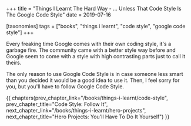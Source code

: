 +++
title = "Things I Learnt The Hard Way - ... Unless That Code Style Is The Google Code Style"
date = 2019-07-16

[taxonomies]
tags = ["books", "things i learnt", "code style", "google code style"]
+++

Every freaking time Google comes with their own coding style, it's a garbage
fire. The community came with a better style way before and Google seem to
come with a style with high contrasting parts just to call it theirs.

<!-- more -->

The only reason to use Google Code Style is in case someone less smart than
you decided it would be a good idea to use it. Then, I feel sorry for you, but
you'll have to follow Google Code Style.

{{ chapters(prev_chapter_link="/books/things-i-learnt/code-style", prev_chapter_title="Code Style: Follow It", next_chapter_link="/books/things-i-learnt/hero-projects", next_chapter_title="Hero Projects: You'll Have To Do It Yourself") }}
